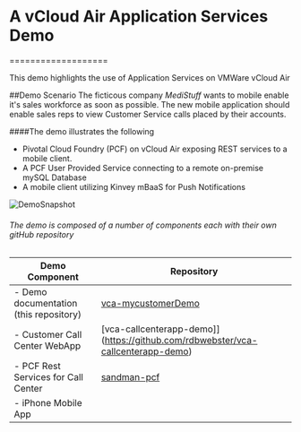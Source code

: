# A vCloud Air Application Services Demo
===================

This demo highlights the use of Application Services on VMWare vCloud Air

##Demo Scenario
The ficticous company *MediStuff* wants to mobile enable it's sales workforce as soon as possible.
The new mobile application should enable sales reps to view Customer Service calls placed by their accounts.


####The demo illustrates the following

- Pivotal Cloud Foundry (PCF) on vCloud Air exposing REST services to a mobile client.
- A PCF User Provided Service connecting to a remote on-premise mySQL Database
- A mobile client utilizing Kinvey mBaaS for Push Notifications

![DemoSnapshot](https://github.com/rdbwebster/vca-mycustomer-demo/blob/master/resources/DemoSnapshot.png)

###### The demo is composed of a number of components each with their own gitHub repository

  Demo Component |  Repository
  ---------------|------------
- Demo documentation (this repository) | [vca-mycustomerDemo](https://github.com/rdbwebster/vca-mycustomer-demo)  
- Customer Call Center WebApp    | [vca-callcenterapp-demo]](https://github.com/rdbwebster/vca-callcenterapp-demo)
- PCF Rest Services for Call Center | [sandman-pcf](https://github.com/rdbwebster/sandman-pcf)
- iPhone Mobile App |

